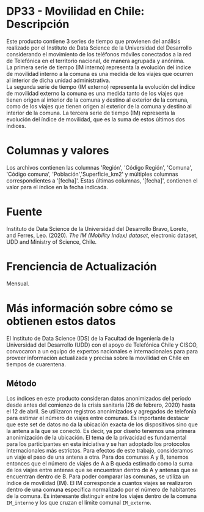 # DP33 - Movilidad en Chile: Descripción
Este producto contiene 3 series de tiempo que provienen del análisis realizado por el Instituto de Data Science de la Universidad del Desarrollo considerando el movimiento de los teléfonos móviles conectados a la red de Telefónica en el territorio nacional, de manera agrupada y anónima.  
La primera serie de tiempo (IM interno) representa la evolución del índice de movilidad interno a la comuna es una medida de los viajes que ocurren al interior de dicha unidad administrativa.  
La segunda serie de tiempo (IM externo) representa la evolución del índice de movilidad externo la comuna es una medida tanto de los viajes que tienen origen al interior de la comuna y destino al exterior de la comuna, como de los viajes que tienen origen al exterior de la comuna y destino al interior de la comuna.
La tercera serie de tiempo (IM) representa la evolución del índice de movilidad, que es la suma de estos últimos dos índices.
# Columnas y valores
Los archivos contienen las columnas 'Región', 'Código Región', 'Comuna', 'Código comuna', 'Población','Superficie_km2' y múltiples columnas correspondientes a '[fecha]'. Estas últimas columnas, '[fecha]', contienen el valor para el índice en la fecha indicada.
# Fuente
Instituto de Data Science de la Universidad del Desarrollo Bravo, Loreto, and Ferres, Leo. (2020). *The IM (Mobility Index) dataset*, electronic dataset, UDD and Ministry of Science, Chile.
# Frenciencia de Actualización
Mensual.
# Más información sobre cómo se obtienen estos datos
El Instituto de Data Science (IDS) de la Facultad de Ingeniería de la Universidad del Desarrollo (UDD) con el apoyo de Telefónica Chile y CISCO, convocaron a un equipo de expertos nacionales e internacionales para para proveer información actualizada y precisa sobre la movilidad en Chile en tiempos de cuarentena.
## Método
Los índices en este producto consideran datos anonimizados del periodo desde antes del comienzo de la crisis sanitaria (26 de febrero, 2020) hasta el 12 de abril.
Se utilizaron registros anonimizados y agregados de telefonía para estimar el número de viajes entre comunas.  Es importante destacar que este set de datos no da la ubicación exacta de los dispositivos sino que la antena a la que se conectó. Es decir, ya por diseño tenemos una primera anonimización de la ubicación. El tema de la privacidad es fundamental para los participantes en esta iniciativa y se han adoptado los protocolos internacionales más estrictos.
Para efectos de este trabajo, consideramos un viaje el paso de una antena a otra. Para dos comunas A y B, tenemos entonces que el número de viajes de A a B queda estimado como la suma de los viajes entre antenas que se encuentran dentro de A y antenas que se encuentran dentro de B.
Para poder comparar las comunas, se utiliza un índice de movilidad (IM). El IM corresponde a cuantos viajes se realizaron dentro de una comuna específica normalizado por el número de habitantes de la comuna.
Es interesante distinguir entre los viajes dentro de la comuna `IM_interno` y los que cruzan el límite comunal `IM_externo`.